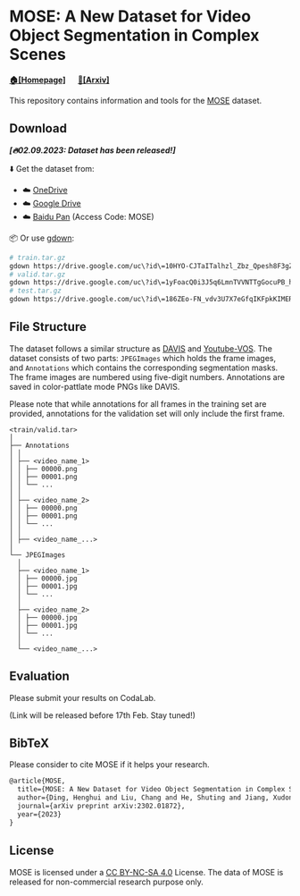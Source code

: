 # MOSE: A New Dataset for Video Object Segmentation in Complex Scenes

**[🏠[Homepage]](https://henghuiding.github.io/MOSE/)** &emsp; **[📄[Arxiv]](https://arxiv.org/abs/2302.01872)**

This repository contains information and tools for the [MOSE](https://henghuiding.github.io/MOSE/) dataset.


## Download

***[🔥02.09.2023: Dataset has been released!]***

⬇️ Get the dataset from: 

 - ☁️ [OneDrive](https://entuedu-my.sharepoint.com/:f:/g/personal/liuc0058_e_ntu_edu_sg/EjXSfDF7QEZApAVpFJ5rfdABkHCf0k2Va6VDfUy7rpabNw?e=9BVkrz)
 - ☁️ [Google Drive](https://drive.google.com/drive/folders/1vChKHzbboP1k6wd6t95guxxURW3nIXBe?usp=sharing)
 - ☁️ [Baidu Pan](https://pan.baidu.com/s/116p3tQsUqObem8G8FOJ7cA) (Access Code: MOSE) 


📦 Or use [gdown](https://github.com/wkentaro/gdown):

 ```bash
 # train.tar.gz
 gdown https://drive.google.com/uc\?id\=10HYO-CJTaITalhzl_Zbz_Qpesh8F3gZR
 # valid.tar.gz
 gdown https://drive.google.com/uc\?id\=1yFoacQ0i3J5q6LmnTVVNTTgGocuPB_hR
 # test.tar.gz
 gdown https://drive.google.com/uc\?id\=186ZEo-FN_vdv3U7X7eGfqIKFpkKIMERl
 ```

## File Structure

The dataset follows a similar structure as [DAVIS](https://davischallenge.org/) and [Youtube-VOS](https://youtube-vos.org/). The dataset consists of two parts: `JPEGImages` which holds the frame images, and `Annotations` which contains the corresponding segmentation masks. The frame images are numbered using five-digit numbers. Annotations are saved in color-pattlate mode PNGs like DAVIS.

Please note that while annotations for all frames in the training set are provided, annotations for the validation set will only include the first frame.

```
<train/valid.tar>
│
├── Annotations
│ │ 
│ ├── <video_name_1>
│ │ ├── 00000.png
│ │ ├── 00001.png
│ │ └── ...
│ │ 
│ ├── <video_name_2>
│ │ ├── 00000.png
│ │ ├── 00001.png
│ │ └── ...
│ │ 
│ ├── <video_name_...>
│ 
└── JPEGImages
  │ 
  ├── <video_name_1>
  │ ├── 00000.jpg
  │ ├── 00001.jpg
  │ └── ...
  │ 
  ├── <video_name_2>
  │ ├── 00000.jpg
  │ ├── 00001.jpg
  │ └── ...
  │ 
  └── <video_name_...>

```


## Evaluation

Please submit your results on CodaLab.

(Link will be released before 17th Feb. Stay tuned!)


## BibTeX
Please consider to cite MOSE if it helps your research.

```latex
@article{MOSE,
  title={MOSE: A New Dataset for Video Object Segmentation in Complex Scenes},
  author={Ding, Henghui and Liu, Chang and He, Shuting and Jiang, Xudong and Torr, Philip HS and Bai, Song},
  journal={arXiv preprint arXiv:2302.01872},
  year={2023}
}
```

## License
MOSE is licensed under a [CC BY-NC-SA 4.0](https://creativecommons.org/licenses/by-nc-sa/4.0/) License. The data of MOSE is released for non-commercial research purpose only.
